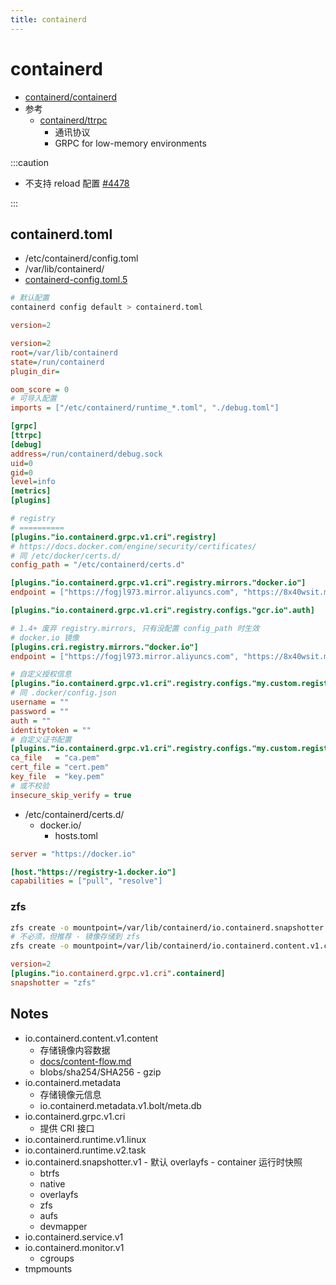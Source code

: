 ```yaml
---
title: containerd
---
```


# containerd

- [containerd/containerd](https://github.com/containerd/containerd)
- 参考
  - [containerd/ttrpc](https://github.com/containerd/ttrpc)
    - 通讯协议
    - GRPC for low-memory environments

:::caution

- 不支持 reload 配置 [#4478](https://github.com/containerd/containerd/issues/4478)

:::

## containerd.toml

- /etc/containerd/config.toml
- /var/lib/containerd/
- [containerd-config.toml.5](https://github.com/containerd/containerd/blob/main/docs/man/containerd-config.toml.5.md)

```bash
# 默认配置
containerd config default > containerd.toml
```

```toml title="最简配置"
version=2
```

```ini title="参考"
version=2
root=/var/lib/containerd
state=/run/containerd
plugin_dir=

oom_score = 0
# 可导入配置
imports = ["/etc/containerd/runtime_*.toml", "./debug.toml"]

[grpc]
[ttrpc]
[debug]
address=/run/containerd/debug.sock
uid=0
gid=0
level=info
[metrics]
[plugins]

# registry
# ==========
[plugins."io.containerd.grpc.v1.cri".registry]
# https://docs.docker.com/engine/security/certificates/
# 同 /etc/docker/certs.d/
config_path = "/etc/containerd/certs.d"

[plugins."io.containerd.grpc.v1.cri".registry.mirrors."docker.io"]
endpoint = ["https://fogjl973.mirror.aliyuncs.com", "https://8x40wsit.mirror.aliyuncs.com", "https://docker.mirrors.ustc.edu.cn", "https://registry-1.docker.io"]

[plugins."io.containerd.grpc.v1.cri".registry.configs."gcr.io".auth]

# 1.4+ 废弃 registry.mirrors, 只有没配置 config_path 时生效
# docker.io 镜像
[plugins.cri.registry.mirrors."docker.io"]
endpoint = ["https://fogjl973.mirror.aliyuncs.com", "https://8x40wsit.mirror.aliyuncs.com", "https://docker.mirrors.ustc.edu.cn", "https://registry-1.docker.io"]

# 自定义授权信息
[plugins."io.containerd.grpc.v1.cri".registry.configs."my.custom.registry".auth]
# 同 .docker/config.json
username = ""
password = ""
auth = ""
identitytoken = ""
# 自定义证书配置
[plugins."io.containerd.grpc.v1.cri".registry.configs."my.custom.registry".tls]
ca_file   = "ca.pem"
cert_file = "cert.pem"
key_file  = "key.pem"
# 或不校验
insecure_skip_verify = true
```

- /etc/containerd/certs.d/
  - docker.io/
    - hosts.toml

```ini title="hosts.toml"
server = "https://docker.io"

[host."https://registry-1.docker.io"]
capabilities = ["pull", "resolve"]
```

### zfs

```bash
zfs create -o mountpoint=/var/lib/containerd/io.containerd.snapshotter.v1.zfs main/containerd
# 不必须，但推荐 - 镜像存储到 zfs
zfs create -o mountpoint=/var/lib/containerd/io.containerd.content.v1.content main/containerd-content
```

```toml title="/etc/containerd.toml"
version=2
[plugins."io.containerd.grpc.v1.cri".containerd]
snapshotter = "zfs"
```

## Notes

- io.containerd.content.v1.content
  - 存储镜像内容数据
  - [docs/content-flow.md](https://github.com/containerd/containerd/blob/main/docs/content-flow.md)
  - blobs/sha254/SHA256 - gzip
- io.containerd.metadata
  - 存储镜像元信息
  - io.containerd.metadata.v1.bolt/meta.db
- io.containerd.grpc.v1.cri
  - 提供 CRI 接口
- io.containerd.runtime.v1.linux
- io.containerd.runtime.v2.task
- io.containerd.snapshotter.v1 - 默认 overlayfs - container 运行时快照
  - btrfs
  - native
  - overlayfs
  - zfs
  - aufs
  - devmapper
- io.containerd.service.v1
- io.containerd.monitor.v1
  - cgroups
- tmpmounts
